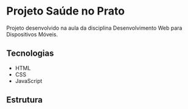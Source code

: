 # Projeto Saúde no Prato
Projeto desenvolvido na aula da disciplina Desenvolvimento Web para Dispositivos Móveis.

## Tecnologias
 - HTML
 - CSS
 - JavaScript

## Estrutura